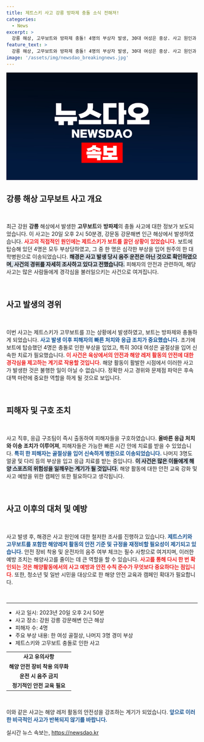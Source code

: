 ```yaml
---
title: 제트스키 사고 강릉 방파제 충돌 소식 전해져!
categories:
  - News
excerpt: >
  강릉 해상, 고무보트와 방파제 충돌! 4명의 부상자 발생, 30대 여성은 중상. 사고 원인과 경위를 조사 중인데, 음주 운전은 아닙니다. 충격적인 바다의 위험, 자세한 내용이 궁금하다면 클릭하세요!
feature_text: >
  강릉 해상, 고무보트와 방파제 충돌! 4명의 부상자 발생, 30대 여성은 중상. 사고 원인과 경위를 조사 중인데, 음주 운전은 아닙니다. 충격적인 바다의 위험, 자세한 내용이 궁금하다면 클릭하세요!
image: '/assets/img/newsdao_breakingnews.jpg'
---
```


<p><img src="/assets/img/newsdao_breakingnews.jpg" alt="flaretime 속보" /></p>

<h2 data-ke-size="size26">강릉 해상 고무보트 사고 개요</h2>

<p data-ke-size="size16">&nbsp;</p>

<p>최근 강원 <b>강릉</b> 해상에서 발생한 <b>고무보트</b>와 <b>방파제</b>의 충돌 사고에 대한 정보가 보도되었습니다. 이 사고는 20일 오후 2시 50분경, 강문동 강문해변 인근 해상에서 발생하였습니다. <b><span style="color: #ee2323;">사고의 직접적인 원인에는 제트스키가 보트를 끌던 상황이 있었습니다.</span></b> 보트에 탑승해 있던 4명은 모두 부상당하였고, 그 중 한 명은 심각한 부상을 입어 원주의 한 대학병원으로 이송되었습니다. <b><span style="background-color: #21538527;">해경은 사고 발생 당시 음주 운전은 아닌 것으로 확인하였으며, 사건의 경위를 자세히 조사하고 있다고 전했습니다.</span></b> 피해자의 안전과 관련하여, 해당 사고는 많은 사람들에게 경각심을 불러일으키는 사건으로 여겨집니다.</p></p>

<p data-ke-size="size16">&nbsp;</p>

<h2 data-ke-size="size26">사고 발생의 경위</h2>

<p data-ke-size="size16">&nbsp;</p>

<p>이번 사고는 제트스키가 고무보트를 끄는 상황에서 발생하였고, 보트는 방파제와 충돌하게 되었습니다. <b><span style="color: #1a5490;">사고 발생 이후 피해자의 빠른 처치와 응급 조치가 중요했습니다.</span></b> 초기에 보트에 탑승했던 4명은 충돌로 인한 부상을 입었고, 특히 30대 여성은 골절상을 입어 신속한 치료가 필요했습니다. <b><span style="color: #ee2323;">이 사건은 육상에서의 안전과 해양 레저 활동의 안전에 대한 경각심을 제고하는 계기로 작용할 것입니다.</span></b> 해양 활동이 활발한 시점에서 이러한 사고가 발생한 것은 불행한 일이 아닐 수 없습니다. 정확한 사고 경위와 문제점 파악은 후속 대책 마련에 중요한 역할을 하게 될 것으로 보입니다.</p></p>

<p data-ke-size="size16">&nbsp;</p>

<h2 data-ke-size="size26">피해자 및 구호 조치</h2>

<p data-ke-size="size16">&nbsp;</p>

<p>사고 직후, 응급 구조팀이 즉시 출동하여 피해자들을 구호하였습니다. <b>올바른 응급 처치와 이송 조치가 이루어져</b>, 피해자들은 가능한 빠른 시간 안에 치료를 받을 수 있었습니다. <b><span style="color: #1a5490;">특히 한 피해자는 골절상을 입어 신속하게 병원으로 이송되었습니다.</span></b> 나머지 3명도 얼굴 및 다리 등의 부상을 입고 응급 치료를 받는 중입니다. <b><span style="background-color: #21538527;">이 사건은 많은 이들에게 해양 스포츠의 위험성을 일깨우는 계기가 될 것입니다.</span></b> 해양 활동에 대한 안전 교육 강화 및 사고 예방을 위한 캠페인 또한 필요하다고 생각됩니다.</p></p>

<p data-ke-size="size16">&nbsp;</p>

<h2 data-ke-size="size26">사고 이후의 대처 및 예방</h2>

<p data-ke-size="size16">&nbsp;</p>

<p>사고 발생 후, 해경은 사고 원인에 대한 철저한 조사를 진행하고 있습니다. <b><span style="color: #1a5490;">제트스키와 고무보트를 포함한 해양레저 활동의 안전 기준 및 규정을 재정비할 필요성이 제기되고 있습니다.</span></b> 안전 장비 착용 및 운전자의 음주 여부 체크는 필수 사항으로 여겨지며, 이러한 예방 조치는 해양사고를 줄이는 데 큰 역할을 할 수 있습니다. <b><span style="color: #ee2323;">사고를 통해 다시 한 번 확인되는 것은 해양활동에서의 사고 예방과 안전 수칙 준수가 무엇보다 중요하다는 점입니다.</span></b> 또한, 청소년 및 일반 시민을 대상으로 한 해양 안전 교육과 캠페인 확대가 필요합니다.</p></p>

<p data-ke-size="size16">&nbsp;</p>

<hr>

<ul>
    <li>사고 일시: 2023년 20일 오후 2시 50분</li>
    <li>사고 장소: 강원 강릉 강문해변 인근 해상</li>
    <li>피해자 수: 4명</li>
    <li>주요 부상 내용: 한 여성 골절상, 나머지 3명 경미 부상</li>
    <li>제트스키와 고무보트 충돌로 인한 사고</li>
</ul>

<table>
    <tr>
        <td style="text-align: center; height: 17px;"><b>사고 유의사항</b></td>
    </tr>
    <tr>
        <td style="text-align: center; height: 17px;"><b>해양 안전 장비 착용 의무화</b></td>
    </tr>
    <tr>
        <td style="text-align: center; height: 17px;"><b>운전 시 음주 금지</b></td>
    </tr>
    <tr>
        <td style="text-align: center; height: 17px;"><b>정기적인 안전 교육 필요</b></td>
    </tr>
</table>

<p data-ke-size="size16">&nbsp;</p> 

<p>이와 같은 사고는 해양 레저 활동의 안전성을 강조하는 계기가 되었습니다. <b><span style="color: #1a5490;">앞으로 이러한 비극적인 사고가 반복되지 않기를 바랍니다.</span></b></p>
실시간 뉴스 속보는, <a href="https://newsdao.kr" rel="dofollow">https://newsdao.kr</a>


